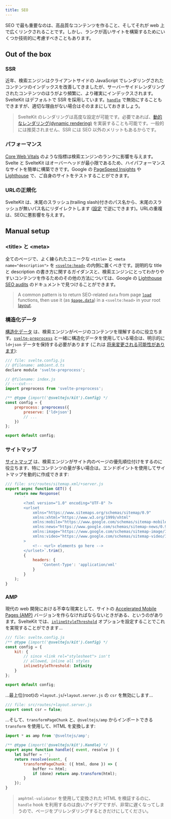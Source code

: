 ```yaml
---
title: SEO
---
```


SEO で最も重要なのは、高品質なコンテンツを作ること、そしてそれが web 上で広くリンクされることです。しかし、ランクが高いサイトを構築するためにいくつか技術的に考慮すべきこともあります。

## Out of the box

### SSR

近年、検索エンジンはクライアントサイドの JavaScript でレンダリングされたコンテンツのインデックスを改善してきましたが、サーバーサイドレンダリングされたコンテンツのほうがより頻繁に、より確実にインデックスされます。SvelteKit はデフォルトで SSR を採用しています。[`handle`](hooks#server-hooks-handle) で無効にすることもできますが、適切な理由がない場合はそのままにしておきましょう。

> SvelteKit のレンダリングは高度な設定が可能です。必要であれば、[動的なレンダリング(dynamic rendering)](https://developers.google.com/search/docs/advanced/javascript/dynamic-rendering) を実装することも可能です。一般的には推奨されません、SSR には SEO 以外のメリットもあるからです。

### パフォーマンス

[Core Web Vitals](https://web.dev/vitals/#core-web-vitals) のような指標は検索エンジンのランクに影響を与えます。Svelte と SvelteKit はオーバーヘッドが最小限であるため、ハイパフォーマンスなサイトを簡単に構築できです。Google の [PageSpeed Insights](https://pagespeed.web.dev/) や [Lighthouse](https://developers.google.com/web/tools/lighthouse) で、ご自身のサイトをテストすることができます。

### URLの正規化

SvelteKit は、末尾のスラッシュ(trailing slash)付きのパス名から、末尾のスラッシュが無いパス名にリダイレクトします ([設定](page-options#trailingslash) で逆にできます)。URLの重複は、SEOに悪影響を与えます。

## Manual setup

### &lt;title&gt; と &lt;meta&gt;

全てのページで、よく練られたユニークな `<title>` と `<meta name="description">` を [`<svelte:head>`](https://svelte.jp/docs#template-syntax-svelte-head) の内側に置くべきです。説明的な title と description の書き方に関するガイダンスと、検索エンジンにとってわかりやすいコンテンツを作るためのその他の方法については、Google の [Lighthouse SEO audits](https://web.dev/lighthouse-seo/) のドキュメントで見つけることができます。

> A common pattern is to return SEO-related `data` from page [`load`](load) functions, then use it (as [`$page.data`](modules#$app-stores)) in a `<svelte:head>` in your root [layout](routing#layout).

### 構造化データ

[構造化データ](https://developers.google.com/search/docs/advanced/structured-data/intro-structured-data) は、検索エンジンがページのコンテンツを理解するのに役立ちます。[`svelte-preprocess`](https://github.com/sveltejs/svelte-preprocess) と一緒に構造化データを使用している場合は、明示的に `ld+json` データを保持する必要があります (これは [将来変更される可能性があります](https://github.com/sveltejs/svelte-preprocess/issues/305)):

```js
/// file: svelte.config.js
// @filename: ambient.d.ts
declare module 'svelte-preprocess';

// @filename: index.js
// ---cut---
import preprocess from 'svelte-preprocess';

/** @type {import('@sveltejs/kit').Config} */
const config = {
	preprocess: preprocess({
		preserve: ['ld+json']
		// ...
	})
};

export default config;
```

### サイトマップ

[サイトマップ](https://developers.google.com/search/docs/advanced/sitemaps/build-sitemap) は、検索エンジンがサイト内のページの優先順位付けをするのに役立ちます、特にコンテンツの量が多い場合は。エンドポイントを使用してサイトマップを動的に作成できます:

```js
/// file: src/routes/sitemap.xml/+server.js
export async function GET() {
	return new Response(
		`
		<?xml version="1.0" encoding="UTF-8" ?>
		<urlset
			xmlns="https://www.sitemaps.org/schemas/sitemap/0.9"
			xmlns:xhtml="https://www.w3.org/1999/xhtml"
			xmlns:mobile="https://www.google.com/schemas/sitemap-mobile/1.0"
			xmlns:news="https://www.google.com/schemas/sitemap-news/0.9"
			xmlns:image="https://www.google.com/schemas/sitemap-image/1.1"
			xmlns:video="https://www.google.com/schemas/sitemap-video/1.1"
		>
			<!-- <url> elements go here -->
		</urlset>`.trim(),
		{
			headers: {
				'Content-Type': 'application/xml'
			}
		}
	);
}
```

### AMP

現代の web 開発における不幸な現実として、サイトの [Accelerated Mobile Pages (AMP)](https://amp.dev/) バージョンを作らなければならないときがある、というのがあります。SvelteKit では、[`inlineStyleThreshold`](configuration#inlinestylethreshold) オプションを設定することでこれを実現することができます…

```js
/// file: svelte.config.js
/** @type {import('@sveltejs/kit').Config} */
const config = {
	kit: {
		// since <link rel="stylesheet"> isn't
		// allowed, inline all styles
		inlineStyleThreshold: Infinity
	}
};

export default config;
```

…最上位(root)の `+layout.js`/`+layout.server.js` の `csr` を無効にします…

```js
/// file: src/routes/+layout.server.js
export const csr = false;
```

…そして、`transformPageChunk` と、`@sveltejs/amp` からインポートできる `transform` を使用して、HTML を変換します:

```js
import * as amp from '@sveltejs/amp';

/** @type {import('@sveltejs/kit').Handle} */
export async function handle({ event, resolve }) {
	let buffer = '';
	return resolve(event, {
		transformPageChunk: ({ html, done }) => {
			buffer += html;
			if (done) return amp.transform(html);
		}
	});
}
```

> `amphtml-validator` を使用して変換された HTML を検証するのに、`handle` hook を利用するのは良いアイデアですが、非常に遅くなってしまうので、ページをプリレンダリングするときだけにしてください。
